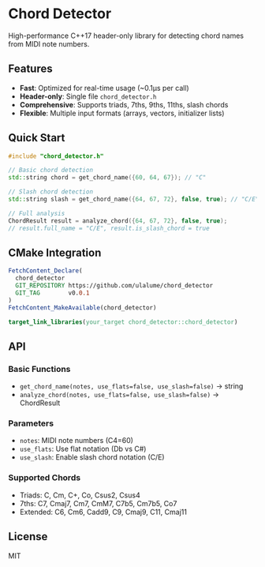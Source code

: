 # Chord Detector

High-performance C++17 header-only library for detecting chord names from MIDI note numbers.

## Features

- **Fast**: Optimized for real-time usage (~0.1μs per call)
- **Header-only**: Single file `chord_detector.h`
- **Comprehensive**: Supports triads, 7ths, 9ths, 11ths, slash chords
- **Flexible**: Multiple input formats (arrays, vectors, initializer lists)

## Quick Start

```cpp
#include "chord_detector.h"

// Basic chord detection
std::string chord = get_chord_name({60, 64, 67}); // "C"

// Slash chord detection
std::string slash = get_chord_name({64, 67, 72}, false, true); // "C/E"

// Full analysis
ChordResult result = analyze_chord({64, 67, 72}, false, true);
// result.full_name = "C/E", result.is_slash_chord = true
```

## CMake Integration

```cmake
FetchContent_Declare(
  chord_detector
  GIT_REPOSITORY https://github.com/ulalume/chord_detector
  GIT_TAG        v0.0.1
)
FetchContent_MakeAvailable(chord_detector)

target_link_libraries(your_target chord_detector::chord_detector)
```

## API

### Basic Functions
- `get_chord_name(notes, use_flats=false, use_slash=false)` → string
- `analyze_chord(notes, use_flats=false, use_slash=false)` → ChordResult

### Parameters
- `notes`: MIDI note numbers (C4=60)
- `use_flats`: Use flat notation (Db vs C#)
- `use_slash`: Enable slash chord notation (C/E)

### Supported Chords
- Triads: C, Cm, C+, Co, Csus2, Csus4
- 7ths: C7, Cmaj7, Cm7, CmM7, C7b5, Cm7b5, Co7
- Extended: C6, Cm6, Cadd9, C9, Cmaj9, C11, Cmaj11

## License

MIT
